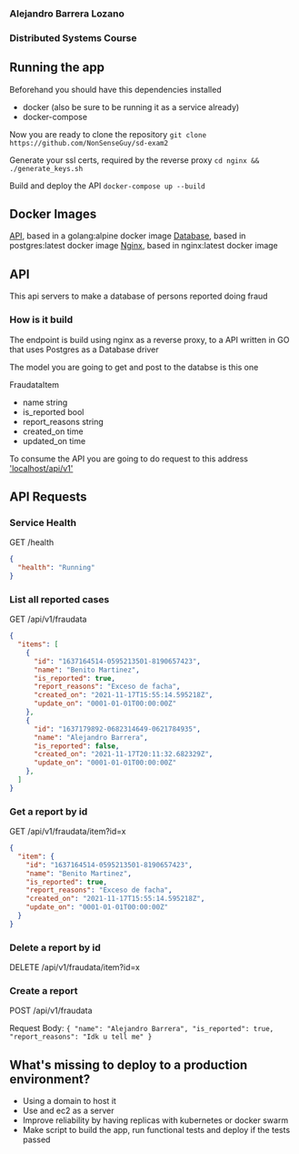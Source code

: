 ### Alejandro Barrera Lozano
### Distributed Systems Course

## Running the app

Beforehand you should have this dependencies installed

+ docker (also be sure to be running it as a service already)
+ docker-compose 

Now you are ready to clone the repository
	`git clone https://github.com/NonSenseGuy/sd-exam2 `

Generate your ssl certs, required by the reverse proxy
	`cd nginx && ./generate_keys.sh`

Build and deploy the API
	`docker-compose up --build`

## Docker Images

[API]('https://hub.docker.com/repository/docker/abarreral/sd-exam-api'), based in a golang:alpine docker image
[Database]('https://hub.docker.com/repository/docker/abarreral/sd-exam-db'), based in postgres:latest docker image
[Nginx]('https://hub.docker.com/repository/docker/abarreral/sd-exam-nginx'), based in nginx:latest docker image

## API 

This api servers to make a database of persons reported doing fraud

### How is it build

The endpoint is build using nginx as a reverse proxy, to a API written in GO that uses Postgres as a Database driver

The model you are going to get and post to the databse is this one

FraudataItem
+ name	string
+ is_reported	bool
+ report_reasons   string
+ created_on	time
+ updated_on	time


To consume the API you are going to do request to this address ['localhost/api/v1']('localhost/api/v1')

## API Requests

### Service Health 

GET /health

```json
{
  "health": "Running"
}
```

### List all reported cases

GET /api/v1/fraudata

```json
{
  "items": [
    {
      "id": "1637164514-0595213501-8190657423",
      "name": "Benito Martinez",
      "is_reported": true,
      "report_reasons": "Exceso de facha",
      "created_on": "2021-11-17T15:55:14.595218Z",
      "update_on": "0001-01-01T00:00:00Z"
    },
    {
      "id": "1637179892-0682314649-0621784935",
      "name": "Alejandro Barrera",
      "is_reported": false,
      "created_on": "2021-11-17T20:11:32.682329Z",
      "update_on": "0001-01-01T00:00:00Z"
    },
  ]
}
```

### Get a report by id
GET /api/v1/fraudata/item?id=x

```json
{
  "item": {
    "id": "1637164514-0595213501-8190657423",
    "name": "Benito Martinez",
    "is_reported": true,
    "report_reasons": "Exceso de facha",
    "created_on": "2021-11-17T15:55:14.595218Z",
    "update_on": "0001-01-01T00:00:00Z"
  }
}
```

### Delete a report by id
DELETE /api/v1/fraudata/item?id=x


### Create a report
POST /api/v1/fraudata 

Request Body:
`{
	"name": "Alejandro Barrera",
	"is_reported": true,
	"report_reasons": "Idk u tell me"
}`


## What's missing to deploy to a production environment?

+ Using a domain to host it
+ Use and ec2 as a server
+ Improve reliability by having replicas with kubernetes or docker swarm
+ Make script to build the app, run functional tests and deploy if the tests passed
